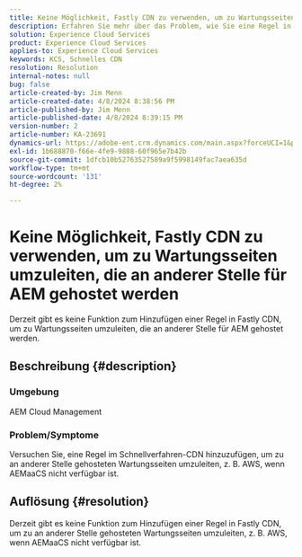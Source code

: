 ```yaml
---
title: Keine Möglichkeit, Fastly CDN zu verwenden, um zu Wartungsseiten umzuleiten, die an anderer Stelle für AEM gehostet werden
description: Erfahren Sie mehr über das Problem, wie Sie eine Regel in Fastly CDN hinzufügen, um zu Wartungsseiten umzuleiten, die an anderer Stelle wie Postman gehostet werden.
solution: Experience Cloud Services
product: Experience Cloud Services
applies-to: Experience Cloud Services
keywords: KCS, Schnelles CDN
resolution: Resolution
internal-notes: null
bug: false
article-created-by: Jim Menn
article-created-date: 4/8/2024 8:38:56 PM
article-published-by: Jim Menn
article-published-date: 4/8/2024 8:39:15 PM
version-number: 2
article-number: KA-23691
dynamics-url: https://adobe-ent.crm.dynamics.com/main.aspx?forceUCI=1&pagetype=entityrecord&etn=knowledgearticle&id=1fea60ff-e7f5-ee11-a1fe-6045bd006268
exl-id: 1b688870-f66e-4fe9-9888-60f965e7b42b
source-git-commit: 1dfcb10b52763527589a9f5998149fac7aea635d
workflow-type: tm+mt
source-wordcount: '131'
ht-degree: 2%

---
```


# Keine Möglichkeit, Fastly CDN zu verwenden, um zu Wartungsseiten umzuleiten, die an anderer Stelle für AEM gehostet werden


Derzeit gibt es keine Funktion zum Hinzufügen einer Regel in Fastly CDN, um zu Wartungsseiten umzuleiten, die an anderer Stelle für AEM gehostet werden.

## Beschreibung {#description}


### Umgebung

AEM Cloud Management

### Problem/Symptome

Versuchen Sie, eine Regel im Schnellverfahren-CDN hinzuzufügen, um zu an anderer Stelle gehosteten Wartungsseiten umzuleiten, z. B. AWS, wenn AEMaaCS nicht verfügbar ist.


## Auflösung {#resolution}


Derzeit gibt es keine Funktion zum Hinzufügen einer Regel in Fastly CDN, um zu an anderer Stelle gehosteten Wartungsseiten umzuleiten, z. B. AWS, wenn AEMaaCS nicht verfügbar ist.
